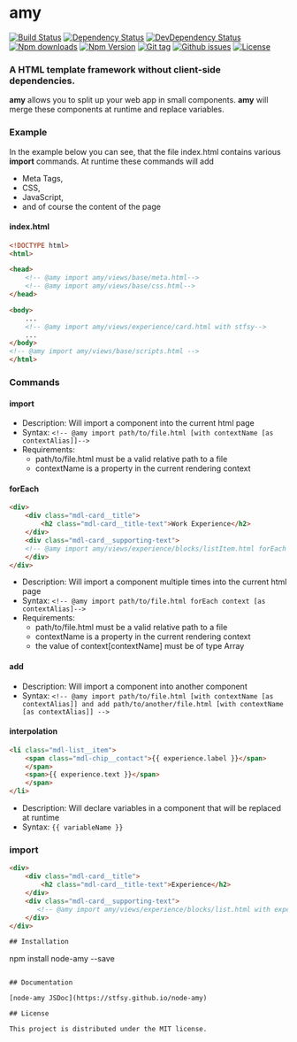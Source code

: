 # amy

[![Build Status](https://travis-ci.org/stfsy/node-amy.svg)](https://travis-ci.org/stfsy/node-amy)
[![Dependency Status](https://img.shields.io/david/stfsy/node-amy.svg)](https://github.com/stfsy/node-amy/blob/master/package.json)
[![DevDependency Status](https://img.shields.io/david/dev/stfsy/node-amy.svg)](https://github.com/stfsy/node-amy/blob/master/package.json)
[![Npm downloads](https://img.shields.io/npm/dm/node-amy.svg)](https://www.npmjs.com/package/node-amy)
[![Npm Version](https://img.shields.io/npm/v/node-amy.svg)](https://www.npmjs.com/package/node-amy)
[![Git tag](https://img.shields.io/github/tag/stfsy/node-amy.svg)](https://github.com/stfsy/node-amy/releases)
[![Github issues](https://img.shields.io/github/issues/stfsy/node-amy.svg)](https://github.com/stfsy/node-amy/issues)
[![License](https://img.shields.io/npm/l/node-amy.svg)](https://github.com/stfsy/node-amy/blob/master/LICENSE)

### A HTML template framework **without** client-side dependencies. 

**amy** allows you to split up your web app in small components. **amy** will merge these components at runtime and replace variables. 

### Example
In the example below you can see, that the file index.html contains various **import** commands. At runtime these commands will add
* Meta Tags,
* CSS,
* JavaScript,
* and of course the content of the page
#### index.html
```HTML
<!DOCTYPE html>
<html>

<head>
    <!-- @amy import amy/views/base/meta.html-->
    <!-- @amy import amy/views/base/css.html-->
</head>

<body>
    ...
    <!-- @amy import amy/views/experience/card.html with stfsy-->
    ...
</body>
<!-- @amy import amy/views/base/scripts.html -->
</html>
```

### Commands
#### import
- Description: Will import a component into the current html page
- Syntax: `<!-- @amy import path/to/file.html [with contextName [as contextAlias]]-->`
- Requirements: 
  - path/to/file.html must be a valid relative path to a file
  - contextName is a property in the current rendering context

#### forEach
```HTML
<div>
    <div class="mdl-card__title">
        <h2 class="mdl-card__title-text">Work Experience</h2>
    </div>
    <div class="mdl-card__supporting-text">
    <!-- @amy import amy/views/experience/blocks/listItem.html forEach experience as experience -->
    </div>
</div>
```
- Description: Will import a component multiple times into the current html page
- Syntax: `<!-- @amy import path/to/file.html forEach context [as contextAlias]-->`
- Requirements: 
  - path/to/file.html must be a valid relative path to a file
  - contextName is a property in the current rendering context
  - the value of context[contextName] must be of type Array

#### add
- Description: Will import a component into another component
- Syntax: `<!-- @amy import path/to/file.html [with contextName [as contextAlias]] and add path/to/another/file.html [with contextName [as contextAlias]] -->`

#### interpolation
``` HTML
<li class="mdl-list__item">
    <span class="mdl-chip__contact">{{ experience.label }}</span>
    </span>
    <span>{{ experience.text }}</span>
    </span>
</li>
```
- Description: Will declare variables in a component that will be replaced at runtime
- Syntax: `{{ variableName }}`

###  import
```HTML
<div>
    <div class="mdl-card__title">
        <h2 class="mdl-card__title-text">Experience</h2>
    </div>
    <div class="mdl-card__supporting-text">
       <!-- @amy import amy/views/experience/blocks/list.html with experience as experience-->
    </div>
</div>

## Installation

```
npm install node-amy --save
```

## Documentation

[node-amy JSDoc](https://stfsy.github.io/node-amy)

## License

This project is distributed under the MIT license.